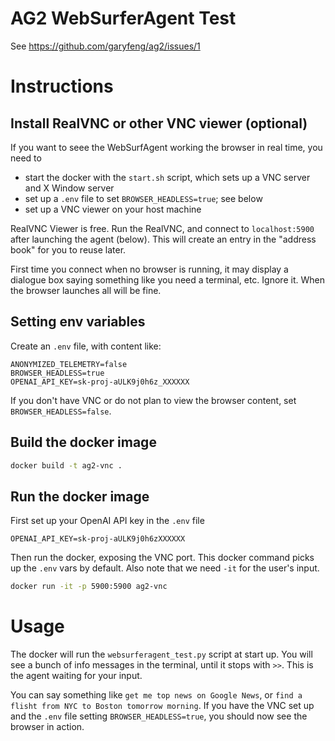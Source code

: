 # AG2 WebSurferAgent Test

See https://github.com/garyfeng/ag2/issues/1

# Instructions

## Install RealVNC or other VNC viewer (optional)

If you want to seee the WebSurfAgent working the browser in real time, you need to 
- start the docker with the `start.sh` script, which sets up a VNC server and X Window server
- set up a `.env` file to set `BROWSER_HEADLESS=true`; see below
- set up a VNC viewer on your host machine

RealVNC Viewer is free. Run the RealVNC, and connect to `localhost:5900` after launching the agent (below). This will create an entry in the "address book" for you to reuse later. 

First time you connect when no browser is running, it may display a dialogue box saying something like you need a terminal, etc. Ignore it. When the browser launches all will be fine.

## Setting env variables

Create an `.env` file, with content like:

```
ANONYMIZED_TELEMETRY=false
BROWSER_HEADLESS=true
OPENAI_API_KEY=sk-proj-aULK9j0h6z_XXXXXX
```

If you don't have VNC or do not plan to view the browser content, set `BROWSER_HEADLESS=false`. 

## Build the docker image

```sh
docker build -t ag2-vnc .       
```

## Run the docker image

First set up your OpenAI API key in the `.env` file

```
OPENAI_API_KEY=sk-proj-aULK9j0h6zXXXXXX
```

Then run the docker, exposing the VNC port. This docker command picks up the `.env` vars by default. Also note that we need `-it` for the user's input.

```sh
docker run -it -p 5900:5900 ag2-vnc
```

# Usage

The docker will run the `websurferagent_test.py` script at start up. You will see a bunch of info messages in the terminal, until it stops with `>>`. This is the agent waiting for your input. 

You can say something like `get me top news on Google News`, or `find a flisht from NYC to Boston tomorrow morning`. If you have the VNC set up and the `.env` file setting `BROWSER_HEADLESS=true`, you should now see the browser in action. 

